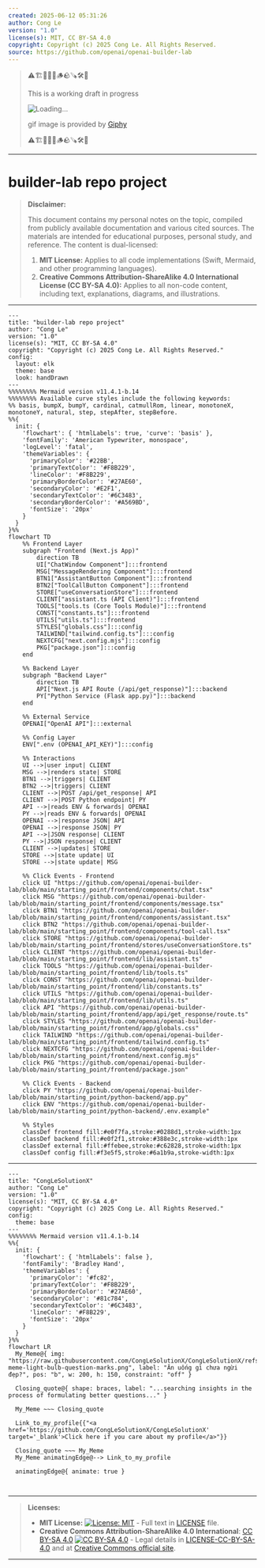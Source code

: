 ```yaml
---
created: 2025-06-12 05:31:26
author: Cong Le
version: "1.0"
license(s): MIT, CC BY-SA 4.0
copyright: Copyright (c) 2025 Cong Le. All Rights Reserved.
source: https://github.com/openai/openai-builder-lab
---
```



> ⚠️🏗️🚧🦺🧱🪵🪨🪚🛠️👷
> 
> This is a working draft in progress
> 
> ![Loading...](https://media3.giphy.com/media/v1.Y2lkPTc5MGI3NjExY2tvYWIyOGRpbWZodTQ2YTI2bjQ1eHpoaDY0YTZ3Mms2aWhneHNlYSZlcD12MV9pbnRlcm5hbF9naWZfYnlfaWQmY3Q9Zw/fR6aYF0SUJAeoypyub/giphy.gif)
>
> gif image is provided by [Giphy](https://giphy.com)
> 
> ⚠️🏗️🚧🦺🧱🪵🪨🪚🛠️👷


----




# builder-lab repo project
> **Disclaimer:**
>
> This document contains my personal notes on the topic,
> compiled from publicly available documentation and various cited sources.
> The materials are intended for educational purposes, personal study, and reference.
> The content is dual-licensed:
> 1. **MIT License:** Applies to all code implementations (Swift, Mermaid, and other programming languages).
> 2. **Creative Commons Attribution-ShareAlike 4.0 International License (CC BY-SA 4.0):** Applies to all non-code content, including text, explanations, diagrams, and illustrations.
---


```mermaid
---
title: "builder-lab repo project"
author: "Cong Le"
version: "1.0"
license(s): "MIT, CC BY-SA 4.0"
copyright: "Copyright (c) 2025 Cong Le. All Rights Reserved."
config:
  layout: elk
  theme: base
  look: handDrawn
---
%%%%%%%% Mermaid version v11.4.1-b.14
%%%%%%%% Available curve styles include the following keywords:
%% basis, bumpX, bumpY, cardinal, catmullRom, linear, monotoneX, monotoneY, natural, step, stepAfter, stepBefore.
%%{
  init: {
    'flowchart': { 'htmlLabels': true, 'curve': 'basis' },
    'fontFamily': 'American Typewriter, monospace',
    'logLevel': 'fatal',
    'themeVariables': {
      'primaryColor': '#22BB',
      'primaryTextColor': '#F8B229',
      'lineColor': '#F8B229',
      'primaryBorderColor': '#27AE60',
      'secondaryColor': '#E2F1',
      'secondaryTextColor': '#6C3483',
      'secondaryBorderColor': '#A569BD',
      'fontSize': '20px'
    }
  }
}%%
flowchart TD
    %% Frontend Layer
    subgraph "Frontend (Next.js App)" 
        direction TB
        UI["ChatWindow Component"]:::frontend
        MSG["MessageRendering Component"]:::frontend
        BTN1["AssistantButton Component"]:::frontend
        BTN2["ToolCallButton Component"]:::frontend
        STORE["useConversationStore"]:::frontend
        CLIENT["assistant.ts (API Client)"]:::frontend
        TOOLS["tools.ts (Core Tools Module)"]:::frontend
        CONST["constants.ts"]:::frontend
        UTILS["utils.ts"]:::frontend
        STYLES["globals.css"]:::config
        TAILWIND["tailwind.config.ts"]:::config
        NEXTCFG["next.config.mjs"]:::config
        PKG["package.json"]:::config
    end

    %% Backend Layer
    subgraph "Backend Layer" 
        direction TB
        API["Next.js API Route (/api/get_response)"]:::backend
        PY["Python Service (Flask app.py)"]:::backend
    end

    %% External Service
    OPENAI["OpenAI API"]:::external

    %% Config Layer
    ENV[".env (OPENAI_API_KEY)"]:::config

    %% Interactions
    UI -->|user input| CLIENT
    MSG -->|renders state| STORE
    BTN1 -->|triggers| CLIENT
    BTN2 -->|triggers| CLIENT
    CLIENT -->|POST /api/get_response| API
    CLIENT -->|POST Python endpoint| PY
    API -->|reads ENV & forwards| OPENAI
    PY -->|reads ENV & forwards| OPENAI
    OPENAI -->|response JSON| API
    OPENAI -->|response JSON| PY
    API -->|JSON response| CLIENT
    PY -->|JSON response| CLIENT
    CLIENT -->|updates| STORE
    STORE -->|state update| UI
    STORE -->|state update| MSG

    %% Click Events - Frontend
    click UI "https://github.com/openai/openai-builder-lab/blob/main/starting_point/frontend/components/chat.tsx"
    click MSG "https://github.com/openai/openai-builder-lab/blob/main/starting_point/frontend/components/message.tsx"
    click BTN1 "https://github.com/openai/openai-builder-lab/blob/main/starting_point/frontend/components/assistant.tsx"
    click BTN2 "https://github.com/openai/openai-builder-lab/blob/main/starting_point/frontend/components/tool-call.tsx"
    click STORE "https://github.com/openai/openai-builder-lab/blob/main/starting_point/frontend/stores/useConversationStore.ts"
    click CLIENT "https://github.com/openai/openai-builder-lab/blob/main/starting_point/frontend/lib/assistant.ts"
    click TOOLS "https://github.com/openai/openai-builder-lab/blob/main/starting_point/frontend/lib/tools.ts"
    click CONST "https://github.com/openai/openai-builder-lab/blob/main/starting_point/frontend/lib/constants.ts"
    click UTILS "https://github.com/openai/openai-builder-lab/blob/main/starting_point/frontend/lib/utils.ts"
    click API "https://github.com/openai/openai-builder-lab/blob/main/starting_point/frontend/app/api/get_response/route.ts"
    click STYLES "https://github.com/openai/openai-builder-lab/blob/main/starting_point/frontend/app/globals.css"
    click TAILWIND "https://github.com/openai/openai-builder-lab/blob/main/starting_point/frontend/tailwind.config.ts"
    click NEXTCFG "https://github.com/openai/openai-builder-lab/blob/main/starting_point/frontend/next.config.mjs"
    click PKG "https://github.com/openai/openai-builder-lab/blob/main/starting_point/frontend/package.json"

    %% Click Events - Backend
    click PY "https://github.com/openai/openai-builder-lab/blob/main/starting_point/python-backend/app.py"
    click ENV "https://github.com/openai/openai-builder-lab/blob/main/starting_point/python-backend/.env.example"

    %% Styles
    classDef frontend fill:#e0f7fa,stroke:#0288d1,stroke-width:1px
    classDef backend fill:#e0f2f1,stroke:#388e3c,stroke-width:1px
    classDef external fill:#ffebee,stroke:#c62828,stroke-width:1px
    classDef config fill:#f3e5f5,stroke:#6a1b9a,stroke-width:1px

```

---

<!-- 
```mermaid
%% Current Mermaid version
info
```  -->


```mermaid
---
title: "CongLeSolutionX"
author: "Cong Le"
version: "1.0"
license(s): "MIT, CC BY-SA 4.0"
copyright: "Copyright (c) 2025 Cong Le. All Rights Reserved."
config:
  theme: base
---
%%%%%%%% Mermaid version v11.4.1-b.14
%%{
  init: {
    'flowchart': { 'htmlLabels': false },
    'fontFamily': 'Bradley Hand',
    'themeVariables': {
      'primaryColor': '#fc82',
      'primaryTextColor': '#F8B229',
      'primaryBorderColor': '#27AE60',
      'secondaryColor': '#81c784',
      'secondaryTextColor': '#6C3483',
      'lineColor': '#F8B229',
      'fontSize': '20px'
    }
  }
}%%
flowchart LR
  My_Meme@{ img: "https://raw.githubusercontent.com/CongLeSolutionX/CongLeSolutionX/refs/heads/main/assets/images/My-meme-light-bulb-question-marks.png", label: "Ăn uống gì chưa ngừi đẹp?", pos: "b", w: 200, h: 150, constraint: "off" }

  Closing_quote@{ shape: braces, label: "...searching insights in the process of formulating better questions..." }
    
  My_Meme ~~~ Closing_quote
    
  Link_to_my_profile{{"<a href='https://github.com/CongLeSolutionX/CongLeSolutionX' target='_blank'>Click here if you care about my profile</a>"}}

  Closing_quote ~~~ My_Meme
  My_Meme animatingEdge@--> Link_to_my_profile
  
  animatingEdge@{ animate: true }



```

---
>**Licenses:**
>
>- **MIT License:**  [![License: MIT](https://img.shields.io/badge/License-MIT-yellow.svg)](LICENSE) - Full text in [LICENSE](LICENSE) file.
>- **Creative Commons Attribution-ShareAlike 4.0 International**: [CC BY-SA 4.0](https://creativecommons.org/licenses/by-sa/4.0/) [![CC BY-SA 4.0](https://licensebuttons.net/l/by-sa/4.0/88x31.png)](https://creativecommons.org/licenses/by-sa/4.0/) - Legal details in [LICENSE-CC-BY-SA-4.0](THE_PAST/LICENSE-CC-BY-SA-4.0) and at [Creative Commons official site](https://creativecommons.org/licenses/by-sa/4.0/).
>
---
